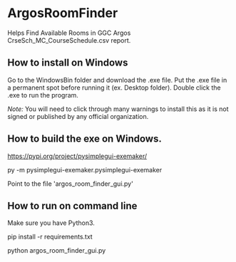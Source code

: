 # ArgosRoomFinder
Helps Find Available Rooms in GGC Argos CrseSch\_MC\_CourseSchedule.csv report.

## How to install on Windows
Go to the WindowsBin folder and download the .exe file. Put the .exe file in a permanent spot before running it (ex. Desktop folder). Double click the .exe to run the program.

_Note:_ You will need to click through many warnings to install this as it is not signed or published by any official organization.

## How to build the exe on Windows.
https://pypi.org/project/pysimplegui-exemaker/

py -m pysimplegui-exemaker.pysimplegui-exemaker

Point to the file 'argos\_room\_finder\_gui.py'

## How to run on command line
Make sure you have Python3.

pip install -r requirements.txt

python argos\_room\_finder\_gui.py

